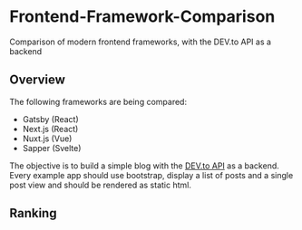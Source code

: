 # Frontend-Framework-Comparison
Comparison of modern frontend frameworks, with the DEV.to API as a backend

## Overview

The following frameworks are being compared:
- Gatsby (React)
- Next.js (React)
- Nuxt.js (Vue)
- Sapper (Svelte)

The objective is to build a simple blog with the [DEV.to API](https://docs.dev.to/api/) as a backend. 
Every example app should use bootstrap, display a list of posts and a single post view and should be rendered as static html.

## Ranking

